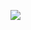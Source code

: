 ![](https://cdn.discordapp.com/attachments/294066877087612928/747096548793385020/EgErujfWsAEmTzn.png)